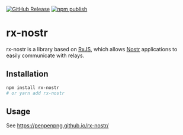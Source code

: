 [![GitHub Release](https://img.shields.io/github/release/penpenpng/rx-nostr?style=flat)](https://github.com/penpenpng/rx-nostr/releases)
[![npm publish](https://github.com/penpenpng/rx-nostr/actions/workflows/npm-publish.yml/badge.svg)](https://github.com/penpenpng/rx-nostr/actions/workflows/npm-publish.yml)

# rx-nostr

rx-nostr is a library based on [RxJS](https://rxjs.dev/), which allows [Nostr](https://nostr.com/) applications to easily communicate with relays.

## Installation

```sh
npm install rx-nostr
# or yarn add rx-nostr
```

## Usage

See https://penpenpng.github.io/rx-nostr/
